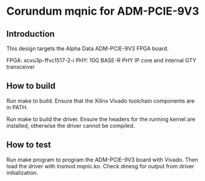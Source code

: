 # Corundum mqnic for ADM-PCIE-9V3

## Introduction

This design targets the Alpha Data ADM-PCIE-9V3 FPGA board.

FPGA: xcvu3p-ffvc1517-2-i
PHY: 10G BASE-R PHY IP core and internal GTY transceiver

## How to build

Run make to build.  Ensure that the Xilinx Vivado toolchain components are
in PATH.

Run make to build the driver.  Ensure the headers for the running kernel are
installed, otherwise the driver cannot be compiled.

## How to test

Run make program to program the ADM-PCIE-9V3 board with Vivado.  Then load the
driver with insmod mqnic.ko.  Check dmesg for output from driver
initialization.


